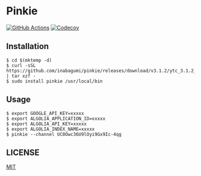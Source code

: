 # Pinkie

[![GitHub Actions](https://github.com/inabagumi/pinkie/workflows/Go/badge.svg)](https://github.com/inabagumi/pinkie/actions?query=workflow%3AGo) [![Codecov](https://codecov.io/gh/inabagumi/pinkie/branch/master/graph/badge.svg)](https://codecov.io/gh/inabagumi/pinkie)

## Installation

```console
$ cd $(mktemp -d)
$ curl -sSL https://github.com/inabagumi/pinkie/releases/download/v3.1.2/ytc_3.1.2_Linux_x86_64.tar.gz | tar xzf -
$ sudo install pinkie /usr/local/bin
```

## Usage

```console
$ export GOOGLE_API_KEY=xxxxx
$ export ALGOLIA_APPLICATION_ID=xxxxx
$ export ALGOLIA_API_KEY=xxxxx
$ export ALGOLIA_INDEX_NAME=xxxxx
$ pinkie --channel UC0Owc36U9lOyi9Gx9Ic-4qg
```

## LICENSE

[MIT](LICENSE)
